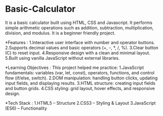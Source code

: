 # Basic-Calculator
It is a basic calculator built using HTML, CSS and Javascript. It performs simple arithmetic operations such as addition, subtraction, multiplication, division, and modulus. It is a beginner friendly  project.

*Features :
1.Interactive user interface with number and operator buttons.
2.Supports decimal values and basic operators (+, -, *, /, %).
3.Clear button (C) to reset input.
4.Responsive design with a clean and minimal layout.
5.Built using vanilla JavaScript without external libraries.

*Learning Objectives :
This project helped me practice:
1.JavaScript fundamentals: variables (var, let, const), operators, functions, and control flow (if/else, switch).
2.DOM manipulation: handling button clicks, updating input fields, and displaying results.
3.HTML structure: creating input fields and button grids.
4.CSS styling: grid layout, hover effects, and responsive design.

*Tech Stack :
1.HTML5 – Structure
2.CSS3 – Styling & Layout
3.JavaScript (ES6) – Functionality
